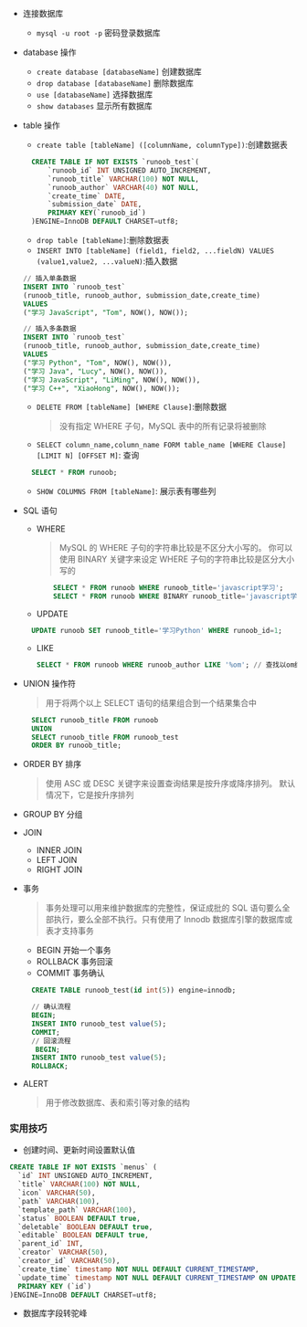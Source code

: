 - 连接数据库

  - `mysql -u root -p` 密码登录数据库

- database 操作
  - `create database [databaseName]` 创建数据库
  - `drop database [databaseName]` 删除数据库
  - `use [databaseName]` 选择数据库
  - `show databases` 显示所有数据库
- table 操作

  - `create table [tableName] ([columnName, columnType])`:创建数据表

  ```sql
    CREATE TABLE IF NOT EXISTS `runoob_test`(
        `runoob_id` INT UNSIGNED AUTO_INCREMENT,
        `runoob_title` VARCHAR(100) NOT NULL,
        `runoob_author` VARCHAR(40) NOT NULL,
        `create_time` DATE,
        `submission_date` DATE,
        PRIMARY KEY(`runoob_id`)
    )ENGINE=InnoDB DEFAULT CHARSET=utf8;
  ```

  - `drop table [tableName]`:删除数据表
  - `INSERT INTO [tableName] (field1, field2, ...fieldN) VALUES (value1,value2, ...valueN)`:插入数据

  ```sql
  // 插入单条数据
  INSERT INTO `runoob_test`
  (runoob_title, runoob_author, submission_date,create_time)
  VALUES
  ("学习 JavaScript", "Tom", NOW(), NOW());

  // 插入多条数据
  INSERT INTO `runoob_test`
  (runoob_title, runoob_author, submission_date,create_time)
  VALUES
  ("学习 Python", "Tom", NOW(), NOW()),
  ("学习 Java", "Lucy", NOW(), NOW()),
  ("学习 JavaScript", "LiMing", NOW(), NOW()),
  ("学习 C++", "XiaoHong", NOW(), NOW());
  ```

  - `DELETE FROM [tableName] [WHERE Clause]`:删除数据
    > 没有指定 WHERE 子句，MySQL 表中的所有记录将被删除
  - `SELECT column_name,column_name FORM table_name [WHERE Clause] [LIMIT N] [OFFSET M]`: 查询

  ```sql
    SELECT * FROM runoob;
  ```

  - `SHOW COLUMNS FROM [tableName]`: 展示表有哪些列

- SQL 语句

  - WHERE
    > MySQL 的 WHERE 子句的字符串比较是不区分大小写的。 你可以使用 BINARY 关键字来设定 WHERE 子句的字符串比较是区分大小写的
    ```sql
        SELECT * FROM runoob WHERE runoob_title='javascript学习';
        SELECT * FROM runoob WHERE BINARY runoob_title='javascript学习';
    ```
  - UPDATE

  ```sql
    UPDATE runoob SET runoob_title='学习Python' WHERE runoob_id=1;
  ```

  - LIKE

    ```sql
    SELECT * FROM runoob WHERE runoob_author LIKE '%om'; // 查找以om结尾的数据
    ```

- UNION 操作符

  > 用于将两个以上 SELECT 语句的结果组合到一个结果集合中

  ```sql
    SELECT runoob_title FROM runoob
    UNION
    SELECT runoob_title FROM runoob_test
    ORDER BY runoob_title;
  ```

- ORDER BY 排序
  > 使用 ASC 或 DESC 关键字来设置查询结果是按升序或降序排列。 默认情况下，它是按升序排列
- GROUP BY 分组
- JOIN
  - INNER JOIN
  - LEFT JOIN
  - RIGHT JOIN
- 事务

  > 事务处理可以用来维护数据库的完整性，保证成批的 SQL 语句要么全部执行，要么全部不执行。只有使用了 Innodb 数据库引擎的数据库或表才支持事务

  - BEGIN 开始一个事务
  - ROLLBACK 事务回滚
  - COMMIT 事务确认

  ```sql
    CREATE TABLE runoob_test(id int(5)) engine=innodb;

    // 确认流程
    BEGIN;
    INSERT INTO runoob_test value(5);
    COMMIT;
    // 回滚流程
     BEGIN;
    INSERT INTO runoob_test value(5);
    ROLLBACK;
  ```

- ALERT
  > 用于修改数据库、表和索引等对象的结构

### 实用技巧

- 创建时间、更新时间设置默认值

```sql
CREATE TABLE IF NOT EXISTS `menus` (
  `id` INT UNSIGNED AUTO_INCREMENT,
  `title` VARCHAR(100) NOT NULL,
  `icon` VARCHAR(50),
  `path` VARCHAR(100),
  `template_path` VARCHAR(100),
  `status` BOOLEAN DEFAULT true,
  `deletable` BOOLEAN DEFAULT true,
  `editable` BOOLEAN DEFAULT true,
  `parent_id` INT,
  `creator` VARCHAR(50),
  `creator_id` VARCHAR(50),
  `create_time` timestamp NOT NULL DEFAULT CURRENT_TIMESTAMP,
  `update_time` timestamp NOT NULL DEFAULT CURRENT_TIMESTAMP ON UPDATE CURRENT_TIMESTAMP,
  PRIMARY KEY (`id`)
)ENGINE=InnoDB DEFAULT CHARSET=utf8;
```

- 数据库字段转驼峰
